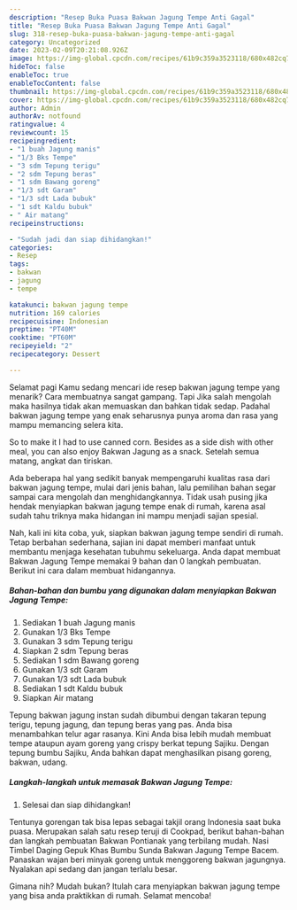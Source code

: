 ```yaml
---
description: "Resep Buka Puasa Bakwan Jagung Tempe Anti Gagal"
title: "Resep Buka Puasa Bakwan Jagung Tempe Anti Gagal"
slug: 318-resep-buka-puasa-bakwan-jagung-tempe-anti-gagal
category: Uncategorized
date: 2023-02-09T20:21:08.926Z
image: https://img-global.cpcdn.com/recipes/61b9c359a3523118/680x482cq70/bakwan-jagung-tempe-foto-resep-utama.jpg
hideToc: false
enableToc: true
enableTocContent: false
thumbnail: https://img-global.cpcdn.com/recipes/61b9c359a3523118/680x482cq70/bakwan-jagung-tempe-foto-resep-utama.jpg
cover: https://img-global.cpcdn.com/recipes/61b9c359a3523118/680x482cq70/bakwan-jagung-tempe-foto-resep-utama.jpg
author: Admin
authorAv: notfound
ratingvalue: 4
reviewcount: 15
recipeingredient:
- "1 buah Jagung manis"
- "1/3 Bks Tempe"
- "3 sdm Tepung terigu"
- "2 sdm Tepung beras"
- "1 sdm Bawang goreng"
- "1/3 sdt Garam"
- "1/3 sdt Lada bubuk"
- "1 sdt Kaldu bubuk"
- " Air matang"
recipeinstructions:

- "Sudah jadi dan siap dihidangkan!"
categories:
- Resep
tags:
- bakwan
- jagung
- tempe

katakunci: bakwan jagung tempe 
nutrition: 169 calories
recipecuisine: Indonesian
preptime: "PT40M"
cooktime: "PT60M"
recipeyield: "2"
recipecategory: Dessert

---
```



Selamat pagi Kamu sedang mencari ide resep bakwan jagung tempe yang menarik? Cara membuatnya sangat gampang. Tapi Jika salah mengolah maka hasilnya tidak akan memuaskan dan bahkan tidak sedap. Padahal bakwan jagung tempe yang enak seharusnya punya aroma dan rasa yang mampu memancing selera kita.


So to make it I had to use canned corn. Besides as a side dish with other meal, you can also enjoy Bakwan Jagung as a snack. Setelah semua matang, angkat dan tiriskan.

Ada beberapa hal yang sedikit banyak mempengaruhi kualitas rasa dari bakwan jagung tempe, mulai dari jenis bahan, lalu pemilihan bahan segar sampai cara mengolah dan menghidangkannya. Tidak usah pusing jika hendak menyiapkan bakwan jagung tempe enak di rumah, karena asal sudah tahu triknya maka hidangan ini mampu menjadi sajian spesial.


Nah, kali ini kita coba, yuk, siapkan bakwan jagung tempe sendiri di rumah. Tetap berbahan sederhana, sajian ini dapat memberi manfaat untuk membantu menjaga kesehatan tubuhmu sekeluarga. Anda dapat membuat Bakwan Jagung Tempe memakai 9 bahan dan 0 langkah pembuatan. Berikut ini cara dalam membuat hidangannya.

<!--inarticleads1-->

##### Bahan-bahan dan bumbu yang digunakan dalam menyiapkan Bakwan Jagung Tempe:

1. Sediakan 1 buah Jagung manis
1. Gunakan 1/3 Bks Tempe
1. Gunakan 3 sdm Tepung terigu
1. Siapkan 2 sdm Tepung beras
1. Sediakan 1 sdm Bawang goreng
1. Gunakan 1/3 sdt Garam
1. Gunakan 1/3 sdt Lada bubuk
1. Sediakan 1 sdt Kaldu bubuk
1. Siapkan  Air matang


Tepung bakwan jagung instan sudah dibumbui dengan takaran tepung terigu, tepung jagung, dan tepung beras yang pas. Anda bisa menambahkan telur agar rasanya. Kini Anda bisa lebih mudah membuat tempe ataupun ayam goreng yang crispy berkat tepung Sajiku. Dengan tepung bumbu Sajiku, Anda bahkan dapat menghasilkan pisang goreng, bakwan, udang. 

<!--inarticleads2-->

##### Langkah-langkah untuk memasak Bakwan Jagung Tempe:


1. Selesai dan siap dihidangkan!

Tentunya gorengan tak bisa lepas sebagai takjil orang Indonesia saat buka puasa. Merupakan salah satu resep teruji di Cookpad, berikut bahan-bahan dan langkah pembuatan Bakwan Pontianak yang terbilang mudah. Nasi Timbel Daging Gepuk Khas Bumbu Sunda Bakwan Jagung Tempe Bacem. Panaskan wajan beri minyak goreng untuk menggoreng bakwan jagungnya. Nyalakan api sedang dan jangan terlalu besar. 

Gimana nih? Mudah bukan? Itulah cara menyiapkan bakwan jagung tempe yang bisa anda praktikkan di rumah. Selamat mencoba!
